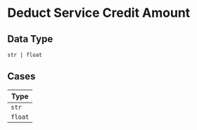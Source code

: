 
# Deduct Service Credit Amount

## Data Type

`str | float`

## Cases

| Type |
|  --- |
| `str` |
| `float` |

